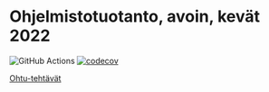 # Ohjelmistotuotanto, avoin, kevät 2022

![GitHub Actions](https://github.com/tuukkalai/ohtu-2022-viikko1/workflows/CI/badge.svg)
[![codecov](https://codecov.io/gh/tuukkalai/ohtu-2022-viikko1/branch/main/graph/badge.svg?token=A0G4B6CLYL)](https://codecov.io/gh/tuukkalai/ohtu-2022-viikko1)

[Ohtu-tehtävät](https://github.com/tuukkalai/ohtu-tehtavat)

